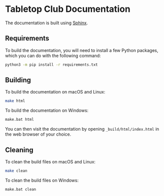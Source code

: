 # Tabletop Club Documentation

The documentation is built using [Sphinx](https://www.sphinx-doc.org/en/master/).

## Requirements

To build the documentation, you will need to install a few Python packages,
which you can do with the following command:

```bash
python3 -m pip install -r requirements.txt
```

## Building

To build the documentation on macOS and Linux:
```bash
make html
```

To build the documentation on Windows:
```bash
make.bat html
```

You can then visit the documentation by opening `_build/html/index.html` in the web browser of your choice.

## Cleaning

To clean the build files on macOS and Linux:
```bash
make clean
```

To clean the build files on Windows:
```bash
make.bat clean
```
